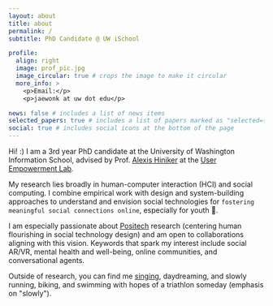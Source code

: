 ```yaml
---
layout: about
title: about
permalink: /
subtitle: PhD Candidate @ UW iSchool

profile:
  align: right
  image: prof_pic.jpg
  image_circular: true # crops the image to make it circular
  more_info: >
    <p>Email:</p>
    <p>jaewonk at uw dot edu</p>

news: false # includes a list of news items
selected_papers: true # includes a list of papers marked as "selected={true}"
social: true # includes social icons at the bottom of the page
---
```


Hi! :) I am a 3rd year PhD candidate at the University of Washington Information School, advised by Prof. [Alexis Hiniker](https://www.alexishiniker.com/) at the [User Empowerment Lab](https://www.userempowerment.org/).

My research lies broadly in human-computer interaction (HCI) and social computing. I combine empirical work with design and system-building approaches to understand and envision social technologies for `fostering meaningful social connections online`, especially for youth 👯.

I am especially passionate about <a href="https://positech-cscw-2024.github.io/" target="_blank">Positech</a> research (centering human flourishing in social technology design) and am open to collaborations aligning with this vision. Keywords that spark my interest include social AR/VR, mental health and well-being, online communities, and conversational agents.

Outside of research, you can find me <a href="https://www.youtube.com/c/%EA%B0%90%EA%B7%A4%EA%B0%9C%EA%B5%AC%EB%A6%ACtangerinefrogs" target="_blank">singing</a>, daydreaming, and slowly running, biking, and swimming with hopes of a triathlon someday (emphasis on "slowly").
<br>
<br>